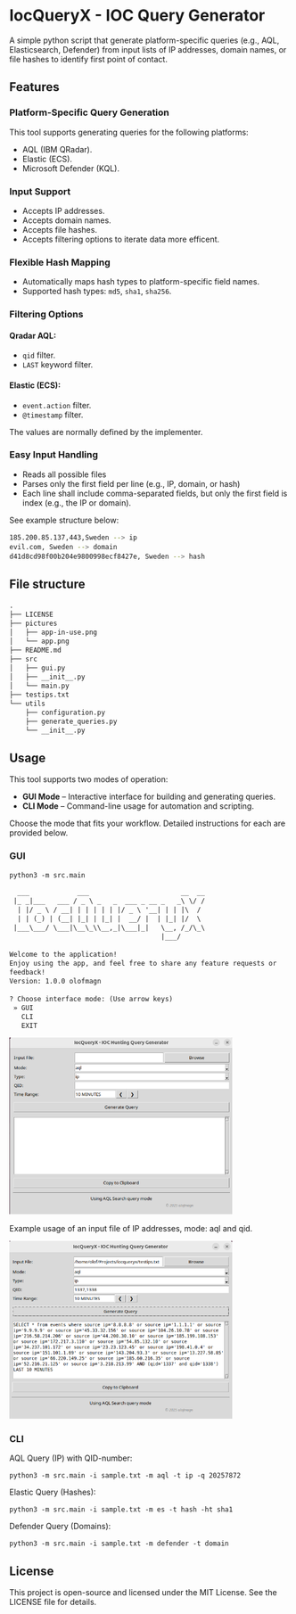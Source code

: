 # IocQueryX - IOC Query Generator
A simple python script that generate platform-specific queries (e.g., AQL, Elasticsearch, Defender) from input lists of IP addresses, domain names, or file hashes to identify first point of contact.

## Features

### Platform-Specific Query Generation
This tool supports generating queries for the following platforms:

- AQL (IBM QRadar).
- Elastic (ECS).
- Microsoft Defender (KQL).

### Input Support
- Accepts IP addresses.
- Accepts domain names.
- Accepts file hashes.
- Accepts filtering options to iterate data more efficent.

### Flexible Hash Mapping
- Automatically maps hash types to platform-specific field names.
- Supported hash types: `md5`, `sha1`, `sha256`.

### Filtering Options
#### Qradar AQL:
- `qid` filter.
- `LAST` keyword filter.
#### Elastic (ECS):
- `event.action` filter.
- `@timestamp` filter.

The values are normally defined by the implementer.

### Easy Input Handling
- Reads all possible files
- Parses only the first field per line (e.g., IP, domain, or hash)
- Each line shall include comma-separated fields, but only the first field is index (e.g., the IP or domain). 

See example structure below:

```bash
185.200.85.137,443,Sweden --> ip
evil.com, Sweden --> domain
d41d8cd98f00b204e9800998ecf8427e, Sweden --> hash
```
## File structure
```
.
├── LICENSE
├── pictures
│   ├── app-in-use.png
│   └── app.png
├── README.md
├── src
│   ├── gui.py
│   ├── __init__.py
│   └── main.py
├── testips.txt
└── utils
    ├── configuration.py
    ├── generate_queries.py
    └── __init__.py

```
## Usage
This tool supports two modes of operation:

- **GUI Mode** – Interactive interface for building and generating queries.
- **CLI Mode** – Command-line usage for automation and scripting.

Choose the mode that fits your workflow. Detailed instructions for each are provided below.
###  GUI
```python3
python3 -m src.main
```

```
  ___            ___                       __  __
 |_ _|___   ___ / _ \ _   _  ___ _ __ _   _\ \/ /
  | |/ _ \ / __| | | | | | |/ _ \ '__| | | |\  / 
  | | (_) | (__| |_| | |_| |  __/ |  | |_| |/  \ 
 |___\___/ \___|\__\_\\__,_|\___|_|   \__, /_/\_\
                                      |___/      

Welcome to the application!
Enjoy using the app, and feel free to share any feature requests or feedback!
Version: 1.0.0 olofmagn

? Choose interface mode: (Use arrow keys)
 » GUI
   CLI
   EXIT
```

<img src="pictures/app.png" alt="qradar gui" width="400"/>

Example usage of an input file of IP addresses, mode: aql and qid.

<img src="pictures/app-in-use.png" alt="app in use" width="400"/>

### CLI
AQL Query (IP) with QID-number:
```python3
python3 -m src.main -i sample.txt -m aql -t ip -q 20257872
```

Elastic Query (Hashes):
```python3
python3 -m src.main -i sample.txt -m es -t hash -ht sha1
```

Defender Query (Domains):
```python3
python3 -m src.main -i sample.txt -m defender -t domain
```

## License
This project is open-source and licensed under the MIT License. See the LICENSE file for details.
